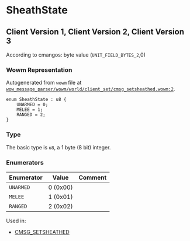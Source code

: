 # SheathState

## Client Version 1, Client Version 2, Client Version 3

According to cmangos: byte value (`UNIT_FIELD_BYTES_2`,0)

### Wowm Representation

Autogenerated from `wowm` file at [`wow_message_parser/wowm/world/client_set/cmsg_setsheathed.wowm:2`](https://github.com/gtker/wow_messages/tree/main/wow_message_parser/wowm/world/client_set/cmsg_setsheathed.wowm#L2).

```rust,ignore
enum SheathState : u8 {
    UNARMED = 0;
    MELEE = 1;
    RANGED = 2;
}
```
### Type
The basic type is `u8`, a 1 byte (8 bit) integer.
### Enumerators
| Enumerator | Value  | Comment |
| --------- | -------- | ------- |
| `UNARMED` | 0 (0x00) |  |
| `MELEE` | 1 (0x01) |  |
| `RANGED` | 2 (0x02) |  |

Used in:
* [CMSG_SETSHEATHED](cmsg_setsheathed.md)

